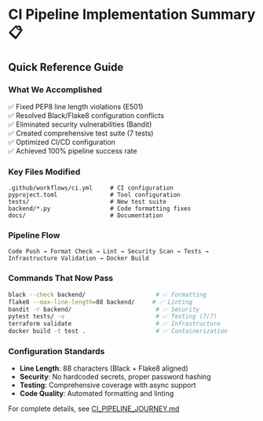 # CI Pipeline Implementation Summary 📋

## Quick Reference Guide

### What We Accomplished
✅ Fixed PEP8 line length violations (E501)  
✅ Resolved Black/Flake8 configuration conflicts  
✅ Eliminated security vulnerabilities (Bandit)  
✅ Created comprehensive test suite (7 tests)  
✅ Optimized CI/CD configuration  
✅ Achieved 100% pipeline success rate  

### Key Files Modified
```
.github/workflows/ci.yml     # CI configuration
pyproject.toml               # Tool configuration  
tests/                       # New test suite
backend/*.py                 # Code formatting fixes
docs/                        # Documentation
```

### Pipeline Flow
```
Code Push → Format Check → Lint → Security Scan → Tests → Infrastructure Validation → Docker Build
```

### Commands That Now Pass
```bash
black --check backend/                    # ✅ Formatting
flake8 --max-line-length=88 backend/     # ✅ Linting  
bandit -r backend/                        # ✅ Security
pytest tests/ -v                          # ✅ Testing (7/7)
terraform validate                        # ✅ Infrastructure
docker build -t test .                    # ✅ Containerization
```

### Configuration Standards
- **Line Length**: 88 characters (Black + Flake8 aligned)
- **Security**: No hardcoded secrets, proper password hashing
- **Testing**: Comprehensive coverage with async support
- **Code Quality**: Automated formatting and linting

For complete details, see [CI_PIPELINE_JOURNEY.md](./CI_PIPELINE_JOURNEY.md)